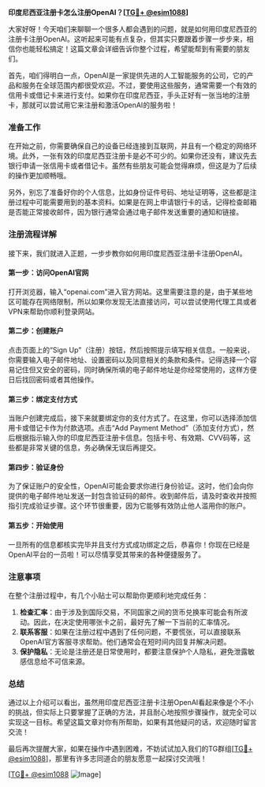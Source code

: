 **印度尼西亚注册卡怎么注册OpenAI？[[TG💪+ @esim1088](https://t.me/s/esim1088)]**

大家好呀！今天咱们来聊聊一个很多人都会遇到的问题，就是如何用印度尼西亚的注册卡注册OpenAI。这听起来可能有点复杂，但其实只要跟着步骤一步步来，相信你也能轻松搞定！这篇文章会详细告诉你整个过程，希望能帮到有需要的朋友们。

首先，咱们得明白一点，OpenAI是一家提供先进的人工智能服务的公司，它的产品和服务在全球范围内都很受欢迎。不过，要使用这些服务，通常需要一个有效的信用卡或借记卡来进行支付。如果你在印度尼西亚，手头正好有一张当地的注册卡，那就可以尝试用它来注册和激活OpenAI的服务啦！

### 准备工作

在开始之前，你需要确保自己的设备已经连接到互联网，并且有一个稳定的网络环境。此外，一张有效的印度尼西亚注册卡是必不可少的。如果你还没有，建议先去银行申请一张信用卡或者借记卡。虽然有些朋友可能会觉得麻烦，但这是为了后续的操作更加顺畅哦。

另外，别忘了准备好你的个人信息，比如身份证件号码、地址证明等，这些都是注册过程中可能需要用到的基本资料。如果是在网上申请银行卡的话，记得检查邮箱是否能正常接收邮件，因为银行通常会通过电子邮件发送重要的通知和链接。

### 注册流程详解

接下来，我们就进入正题，一步步教你如何用印度尼西亚注册卡注册OpenAI。

#### 第一步：访问OpenAI官网

打开浏览器，输入“openai.com”进入官方网站。这里需要注意的是，由于某些地区可能存在网络限制，所以如果你发现无法直接访问，可以尝试使用代理工具或者VPN来帮助你顺利登录网站。

#### 第二步：创建账户

点击页面上的“Sign Up”（注册）按钮，然后按照提示填写相关信息。一般来说，你需要输入电子邮件地址、设置密码以及同意相关的条款和条件。记得选择一个容易记住但又安全的密码，同时确保所填的电子邮件地址是你经常使用的，这样方便日后找回密码或者其他操作。

#### 第三步：绑定支付方式

当账户创建完成后，接下来就要绑定你的支付方式了。在这里，你可以选择添加信用卡或借记卡作为付款选项。点击“Add Payment Method”（添加支付方式），然后根据指示输入你的印度尼西亚注册卡信息。包括卡号、有效期、CVV码等，这些都是非常关键的信息，务必确保无误后再提交。

#### 第四步：验证身份

为了保证账户的安全性，OpenAI可能会要求你进行身份验证。这时，他们会向你提供的电子邮件地址发送一封包含验证码的邮件。收到邮件后，请及时查收并按照指引完成验证步骤。这个环节很重要，因为它能够有效防止他人滥用你的账户。

#### 第五步：开始使用

一旦所有的信息都核实完毕并且支付方式成功绑定之后，恭喜你！你现在已经是OpenAI平台的一员啦！可以尽情享受其带来的各种便捷服务了。

### 注意事项

在整个注册过程中，有几个小贴士可以帮助你更顺利地完成任务：

1. **检查汇率**：由于涉及到国际交易，不同国家之间的货币兑换率可能会有所波动。因此，在决定使用哪张卡之前，最好先了解一下当前的汇率情况。
2. **联系客服**：如果在注册过程中遇到了任何问题，不要慌张，可以直接联系OpenAI官方客服寻求帮助。他们通常会在短时间内回复并解决问题。
3. **保护隐私**：无论是注册还是日常使用时，都要注意保护个人隐私，避免泄露敏感信息给不可信来源。

### 总结

通过以上介绍可以看出，虽然用印度尼西亚注册卡注册OpenAI看起来像是个不小的挑战，但实际上只要掌握了正确的方法，并且耐心地按照步骤操作，就完全可以实现这一目标。希望这篇文章对你有所帮助，如果有其他疑问的话，欢迎随时留言交流！

最后再次提醒大家，如果在操作中遇到困难，不妨试试加入我们的TG群组[[TG💪+ @esim1088](https://t.me/s/esim1088)]，那里有许多志同道合的朋友愿意一起探讨交流哦！

[[TG💪+ @esim1088](https://t.me/s/esim1088) ![Image](https://i.postimg.cc/4NQfJmqS/Snipaste-2025-05-13-00-14-12.png)]